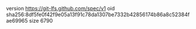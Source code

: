 version https://git-lfs.github.com/spec/v1
oid sha256:8df5fe0f42f9e05a13f91c78da1307be7332b42856174b86a8c52384fae69965
size 6790
